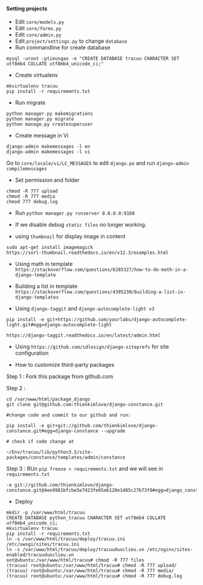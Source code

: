 #### Setting projects

* Edit `core/models.py`
* Edit `core/forms.py`
* Edit `core/admin.py`
* Edit `project/settings.py` to change `database`
* Run commandline for create database

```textmate
mysql -uroot -ptieungao -e "CREATE DATABASE tracuu CHARACTER SET utf8mb4 COLLATE utf8mb4_unicode_ci;"

```

* Create virtualenv 

```textmate
mkvirtualenv tracuu
pip install -r requirements.txt
```
* Run migrate

```textmate
python manager.py makemigrations
python manager.py migrate
python manage.py createsuperuser
```
* Create message in Vi

```textmate
django-admin makemessages -l en
django-admin makemessages -l vi
```

Go to `core/locale/vi/LC_MESSAGES` to edit `django.po` and run `django-admin compilemessages`

* Set permission and folder

```textmate
chmod -R 777 upload
chmod -R 777 media
chmod 777 debug.log
```

* Run `python manager.py runserver 0.0.0.0:9160`

* If we disable debug `static files` no longer working.

* using `thumbnail` for display image in content

```textmate
sudo apt-get install imagemagick
https://sorl-thumbnail.readthedocs.io/en/v12.3/examples.html
```

* Using math in template `https://stackoverflow.com/questions/6285327/how-to-do-math-in-a-django-template`

* Building a list in template `https://stackoverflow.com/questions/4395230/building-a-list-in-django-templates`

* Using `django-taggit` and `django-autocomplete-light v3`

```textmate
pip install -e git+https://github.com/yourlabs/django-autocomplete-light.git#egg=django-autocomplete-light

https://django-taggit.readthedocs.io/en/latest/admin.html

```
* Using `https://github.com/idlesign/django-siteprefs` for site configuration

* How to customize third-party packages

Step 1 : Fork this package from github.com

Step 2 : 
```textmate
cd /var/www/html/package_django
git clone git@github.com:thienkimlove/django-constance.git

#change code and commit to our github and run:

pip install -e git+git://github.com/thienkimlove/django-constance.git#egg=django-constance --upgrade

# check if code change at

~/Env/tracuu/lib/python3.5/site-packages/constance/templates/admin/constance
```

Step 3 : RUn `pip freeze > requirements.txt` and we will see in `requirements.txt`

```textmate
-e git://github.com/thienkimlove/django-constance.git@4ee9981bfcbe5e7423fe65eb128e1485c27b73f8#egg=django_constance
```

* Deploy 

```textmate
mkdir -p /var/www/html/tracuu
CREATE DATABASE python_tracuu CHARACTER SET utf8mb4 COLLATE utf8mb4_unicode_ci;
mkvirtualenv tracuu
pip install -r requirements.txt
ln -s /var/www/html/tracuu/deploy/tracuu.ini /etc/uwsgi/sites/tracuu.ini
ln -s /var/www/html/tracuu/deploy/tracuuduoclieu.vn /etc/nginx/sites-enabled/tracuuduoclieu.vn
oot@ubuntu:/var/www/html/tracuu# chmod -R 777 files
(tracuu) root@ubuntu:/var/www/html/tracuu# chmod -R 777 upload/
(tracuu) root@ubuntu:/var/www/html/tracuu# chmod -R 777 media/
(tracuu) root@ubuntu:/var/www/html/tracuu# chmod -R 777 debug.log 
```